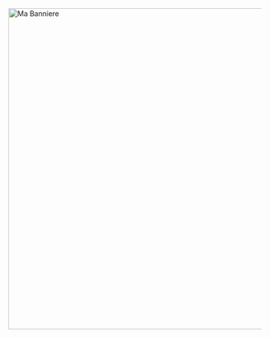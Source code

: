 <img src="https://raw.githubusercontent.com/adam_telmat/ton-depot/branche/chemin/vers/1280_640_banniere.png" alt="Ma Banniere" width="1280" height="640">







